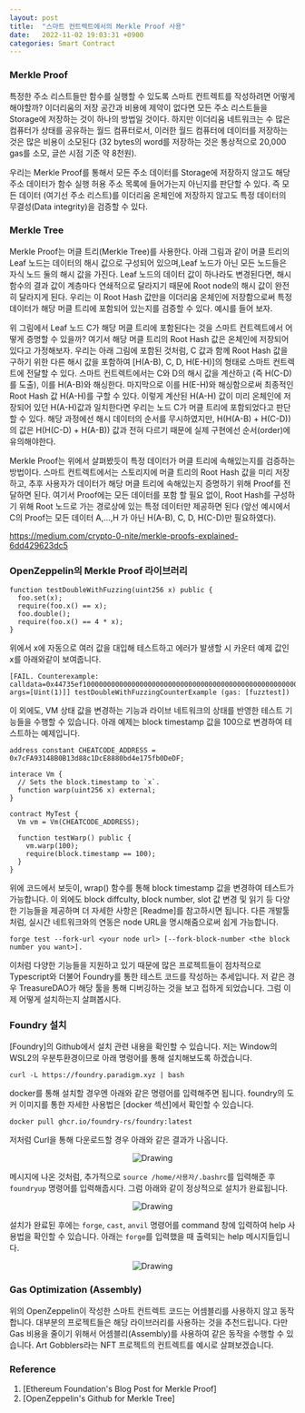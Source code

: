 ```yaml
---
layout: post
title:  "스마트 컨트렉트에서의 Merkle Proof 사용"
date:   2022-11-02 19:03:31 +0900
categories: Smart Contract
---
```


### Merkle Proof
특정한 주소 리스트들만 함수를 실행할 수 있도록 스마트 컨트렉트를 작성하려면 어떻게 해야할까? 이더리움의 저장 공간과 비용에 제약이 없다면 모든 주소 리스트들을 Storage에 저장하는 것이 하나의 방법일 것이다. 하지만 이더리움 네트워크는 수 많은 컴퓨터가 상태를 공유하는 월드 컴퓨터로서, 이러한 월드 컴퓨터에 데이터를 저장하는 것은 많은 비용이 소모된다 (32 bytes의 word를 저장하는 것은 통상적으로 20,000 gas를 소모, 글쓴 시점 기준 약 8천원).

우리는 Merkle Proof를 통해서 모든 주소 데이터를 Storage에 저장하지 않고도 해당 주소 데이터가 함수 실행 허용 주소 목록에 들어가는지 아닌지를 판단할 수 있다. 즉 모든 데이터 (여기선 주소 리스트)를 이더리움 온체인에 저장하지 않고도 특정 데이터의 무결성(Data integrity)을 검증할 수 있다.  

###  Merkle Tree
Merkle Proof는 머클 트리(Merkle Tree)를 사용한다. 아래 그림과 같이 머클 트리의 Leaf 노드는 데이터의 해시 값으로 구성되어 있으며,Leaf 노드가 아닌 모든 노드들은 자식 노드 둘의 해시 값을 가진다. Leaf 노드의 데이터 값이 하나라도 변경된다면, 해시 함수의 결과 값이 계층마다 연쇄적으로 달라지기 때문에 Root node의 해시 값이 완전히 달라지게 된다. 우리는 이 Root Hash 값만을 이더리움 온체인에 저장함으로써 특정 데이터가 해당 머클 트리에 포함되어 있는지를 검증할 수 있다. 예시를 들어 보자.

위 그림에서 Leaf 노드 C가 해당 머클 트리에 포함된다는 것을 스마트 컨트렉트에서 어떻게 증명할 수 있을까? 여기서 해당 머클 트리의 Root Hash 값은 온체인에 저장되어 있다고 가정해보자. 우리는 아래 그림에 포함된 것처럼, C 값과 함께 Root Hash 값을 구하기 위한 다른 해시 값을 포함하여 [H(A-B), C, D, H(E-H)]의 형태로 스마트 컨트렉트에 전달할 수 있다. 스마트 컨트렉트에서는 C와 D의 해시 값을 계산하고 (즉 H(C-D)를 도출), 이를 H(A-B)와 해싱한다. 마지막으로 이를 H(E-H)와 해싱함으로써 최종적인 Root Hash 값 H(A-H)를 구할 수 있다. 이렇게 계산된 H(A-H) 값이 미리 온체인에 저장되어 있던 H(A-H)값과 일치한다면 우리는 노드 C가 머클 트리에 포함되었다고 판단할 수 있다. 해당 과정에선 해시 데이터의 순서를 무시하였지만, H(H(A-B) + H(C-D))의 값은 H(H(C-D) + H(A-B)) 값과 전혀 다르기 때문에 실제 구현에선 순서(order)에 유의해야한다.

Merkle Proof는 위에서 살펴봤듯이 특정 데이터가 머클 트리에 속해있는지를 검증하는 방법이다. 스마트 컨트렉트에서는 스토리지에 머클 트리의 Root Hash 값을 미리 저장하고, 추후 사용자가 데이터가 해당 머클 트리에 속해있는지 증명하기 위해 Proof를 전달하면 된다. 여기서 Proof에는 모든 데이터를 포함 할 필요 없이, Root Hash를 구성하기 위해 Root 노드로 가는 경로상에 있는 특정 데이터만 제공하면 된다 (앞선 예시에서 C의 Proof는 모든 데이터 A,...,H 가 아닌 H(A-B), C, D, H(C-D)만 필요하였다).   

https://medium.com/crypto-0-nite/merkle-proofs-explained-6dd429623dc5

### OpenZeppelin의 Merkle Proof 라이브러리

```solidity
function testDoubleWithFuzzing(uint256 x) public {
  foo.set(x);
  require(foo.x() == x);
  foo.double();
  require(foo.x() == 4 * x);
}
```

위에서 x에 자동으로 여러 값을 대입해 테스트하고 에러가 발생할 시 카운터 예제 값인 x를 아래와같이 보여줍니다.

```
[FAIL. Counterexample: calldata=0x44735ef10000000000000000000000000000000000000000000000000000000000000001, args=[Uint(1)]] testDoubleWithFuzzingCounterExample (gas: [fuzztest])
```

이 외에도, VM 상태 값을 변경하는 기능과 라이브 네트워크의 상태를 반영한 테스트 기능들을 수행할 수 있습니다. 아래 예제는 block timestamp 값을 100으로 변경하여 테스트하는 예제입니다.

```solidity
address constant CHEATCODE_ADDRESS = 0x7cFA93148B0B13d88c1DcE8880bd4e175fb0DeDF;

interace Vm {
  // Sets the block.timestamp to `x`.
  function warp(uint256 x) external;
}

contract MyTest {
  Vm vm = Vm(CHEATCODE_ADDRESS);

  function testWarp() public {
    vm.warp(100);
    require(block.timestamp == 100);
  }
}
```
위에 코드에서 보듯이, wrap() 함수를 통해 block timestamp 값을 변경하여 테스트가 가능합니다. 이 외에도 block diffculty, block number, slot 값 변경 및 읽기 등 다양한 기능들을 제공하며 더 자세한 사항은 [Readme]를 참고하시면 됩니다. 다른 개발툴처럼, 실시간 네트워크와의 연동은 node URL을 명시해줌으로써 쉽게 가능합니다.  

```
forge test --fork-url <your node url> [--fork-block-number <the block number you want>].
```

이처럼 다양한 기능들을 지원하고 있기 때문에 많은 프로젝트들이 점차적으로 Typescript와 더불어 Foundry를 통한 테스트 코드를 작성하는 추세입니다. 저 같은 경우 TreasureDAO가 해당 툴을 통해 디버깅하는 것을 보고 접하게 되었습니다. 그럼 이제 어떻게 설치하는지 살펴봅시다.

### Foundry 설치
[Foundry]의 Github에서 설치 관련 내용을 확인할 수 있습니다. 저는 Window의 WSL2의 우분투환경이므로 아래 명령어를 통해 설치해보도록 하겠습니다.

`curl -L https://foundry.paradigm.xyz | bash`

docker를 통해 설치할 경우엔 아래와 같은 명령어를 입력해주면 됩니다. foundry의 도커 이미지를 통한 자세한 사용법은 [docker 섹션]에서 확인할 수 있습니다.

`docker pull ghcr.io/foundry-rs/foundry:latest`  

저처럼 Curl을 통해 다운로드할 경우 아래와 같은 결과가 나옵니다.

<p style="text-align: center;">
	<img src="{{ site.url }}/assets/images/foundry/foundry_install.png" alt="Drawing" style="max-width: 80%; height: auto;"/>
</p>

메시지에 나온 것처럼, 추가적으로 `source /home/사용자/.bashrc`를 입력해준 후 `foundryup` 명령어를 입력해줍시다. 그럼 아래와 같이 정상적으로 설치가 완료됩니다.

<p style="text-align: center;">
	<img src="{{ site.url }}/assets/images/foundry/foundry_install2.png" alt="Drawing" style="max-width: 80%; height: auto;"/>
</p>

설치가 완료된 후에는 `forge`, `cast`, `anvil` 명령어를 command 창에 입력하여 help 사용법을 확인할 수 있습니다. 아래는 `forge`를 입력했을 때 출력되는 help 메시지들입니다.

<p style="text-align: center;">
	<img src="{{ site.url }}/assets/images/foundry/forge_help.png" alt="Drawing" style="max-width: 80%; height: auto;"/>
</p>

### Gas Optimization (Assembly)

위의 OpenZeppelin이 작성한 스마트 컨트렉트 코드는 어셈블리를 사용하지 않고 동작합니다. 대부분의 프로젝트들은 해당 라이브러리를 사용하는 것을 추천드립니다. 다만 Gas 비용을 줄이기 위해서 어셈블리(Assembly)를 사용하여 같은 동작을 수행할 수 있습니다. Art Gobblers라는 NFT 프로젝트의 컨트렉트를 예시로 살펴보겠습니다.  

### Reference
1. [Ethereum Foundation's Blog Post for Merkle Proof]
2. [OpenZeppelin's Github for Merkle Tree]

[Merkle Tree]: https://en.wikipedia.org/wiki/Merkle_tree
[MERKLE PROOFS FOR OFFLINE DATA INTEGRITY]: https://ethereum.org/en/developers/tutorials/merkle-proofs-for-offline-data-integrity/
[OpenZeppelin]: https://github.com/OpenZeppelin/merkle-tree
[OpenZeppelin_MerkleProof]: https://docs.openzeppelin.com/contracts/4.x/api/utils#MerkleProof
[Art Gobblers]: https://github.com/artgobblers/art-gobblers/blob/master/src/ArtGobblers.sol#L347
[Solmate]: https://github.com/transmissions11/solmate
[Belavadi Prahalad's Medium]: https://medium.com/crypto-0-nite/merkle-proofs-explained-6dd429623dc5
